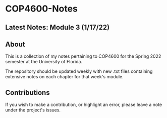 # COP4600-Notes

## Latest Notes: Module 3 (1/17/22)

## About
This is a collection of my notes pertaining to COP4600 for the Spring 2022 semester at the University of Florida.

The repository should be updated weekly with new .txt files containing extensive notes on each chapter for that week's module.

## Contributions
If you wish to make a contribution, or highlight an error, please leave a note under the project's issues.
